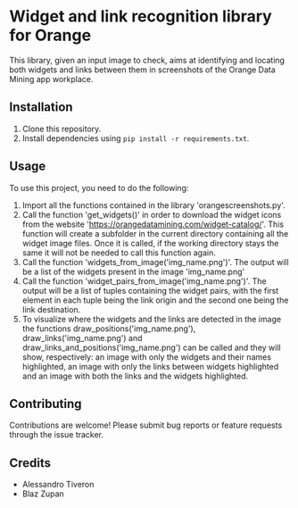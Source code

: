 # Widget and link recognition library for Orange

This library, given an input image to check, aims at identifying and locating both widgets and links between them in screenshots of the Orange Data Mining app workplace. 

## Installation

1. Clone this repository.
2. Install dependencies using `pip install -r requirements.txt`.

## Usage

To use this project, you need to do the following:
1. Import all the functions contained in the library 'orangescreenshots.py'.
2. Call the function 'get_widgets()' in order to download the widget icons from the website 'https://orangedatamining.com/widget-catalog/'. This function will create a subfolder in the current directory containing all the widget image files. Once it is called, if the working directory stays the same it will not be needed to call this function again.
3. Call the function 'widgets_from_image('img_name.png')'. The output will be a list of the widgets present in the image 'img_name.png'
4. Call the function 'widget_pairs_from_image('img_name.png')'. The output will be a list of tuples containing the widget pairs, with the first element in each tuple being the link origin and the second one being the link destination.
5. To visualize where the widgets and the links are detected in the image the functions draw_positions('img_name.png'), draw_links('img_name.png') and draw_links_and_positions('img_name.png') can be called and they will show, respectively: an image with only the widgets and their names highlighted, an image with only the links between widgets highlighted and an image with both the links and the widgets highlighted.

## Contributing

Contributions are welcome! Please submit bug reports or feature requests through the issue tracker.


## Credits

- Alessandro Tiveron
- Blaz Zupan